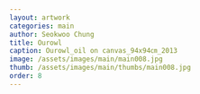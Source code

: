 ```yaml
---
layout: artwork
categories: main
author: Seokwoo Chung
title: Ourowl
caption: Ourowl_oil on canvas_94x94㎝_2013
image: /assets/images/main/main008.jpg
thumb: /assets/images/main/thumbs/main008.jpg
order: 8
---
```

